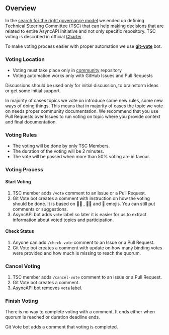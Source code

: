 ## Overview

In the [search for the right governance model](https://www.asyncapi.com/blog/governance-motivation) we ended up defining Technical Steering Committee (TSC) that can help making decisions that are related to entire AsyncAPI Initiative and not only specific repository. TSC voting is described in official [Charter](https://github.com/asyncapi/community/blob/master/CHARTER.md#4-tsc-voting).

To make voting process easier with proper automation we use [**git-vote**](https://github.com/cncf/gitvote) bot.
### Voting Location

- Voting must take place only in [community](https://github.com/asyncapi/community) repository
- Voting automation works only with GitHub Issues and Pull Requests

Discussions should be used only for initial discussion, to brainstorm ideas or get some initial support.

In majority of cases topics we vote on introduce some new rules, some new ways of doing things. This means that in majority of cases the topic we vote on needs proper community documentation. We recommend that you use Pull Requests over Issues to run voting on topic where you provide context and final documentation.

### Voting Rules

* The voting will be done by only TSC Members.
* The duration of the voting will be 2 minutes. 
* The vote will be passed when more than 50% voting are in favour.

### Voting Process

#### Start Voting

1. TSC member adds `/vote` comment to an Issue or a Pull Request.
2. Git Vote bot creates a comment with instruction on how the voting should be done. It is based on  👍🏼 , 👎🏼 and 👀 emojis. You can still put comments or suggestions.
3. AsyncAPI bot adds `vote` label so later it is easier for us to extract information about voted topics and participation.

#### Check Status

1. Anyone can add `/check-vote` comment to an Issue or a Pull Request.
2. Git Vote bot creates a comment with update on how many binding votes were provided and how much is missing to reach the quorum.

### Cancel Voting

1. TSC member adds `/cancel-vote` comment to an Issue or a Pull Request.
2. Git Vote bot creates a comment.
3. AsyncAPI bot removes `vote` label.

### Finish Voting

There is no way to complete voting with a comment. It ends either when quorum is reached or duration deadline ends.

Git Vote bot adds a comment that voting is completed.
